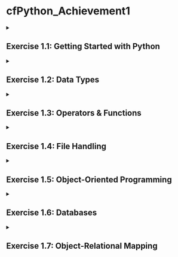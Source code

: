 # cfPython_Achievement1
<!--
 _Note to viewer: The majority of this project is using Windows and Command Prompt_


## Table of Contents

1. [Exercise 1.1](#task1)
2. [Exercise 1.2](#task2)

-->

<details>
<summary><h2>Exercise 1.1: Getting Started with Python <a name="task1"></a></h2></summary>
 
#### Install Python
Check if you already have Python installed by entering `python --version` in your terminal. If you do not already have Python installed, follow the instructions provided at https://www.python.org/downloads/. _this project was made using **Python 3.8.7**_

   ![Step 1](./Exercise_1.1/step_1.png)

Create your virtual environment using `mkvirtualenv <your_env_name`

   ![Step 1](./Exercise_1.1/step_2.png)

Create an add.py Python file in Visual Studio Code (or your preferred text editor).
Your _add_ function should define two variables that a user can input when prompted. The function will add the values together and output a statement.

```python
monday_steps = int(input("How many steps did you take on Monday?"))
tuesday_steps = int(input("How many steps did you take on Tuesday?"))

total_steps = monday_steps + tuesday_steps

print("You have taken ", f"{total_steps:,}", " steps so far this week. Keep it up!")
```
Now test your function in your terminal. 
In your Windows Command Prompt, and in your environment, cd to the folder your Python script is in.

```
C:\Users\username> workon <your_environment_name>
(<your_environment_name>) C:\Users\username> cd .\path\to\script
(<your_environment_name>) C:\Users\username\path\to\script> python add.py
```
![Step 3 and 4](./Exercise_1.1/step_3and4.png)

In order to allow your script to run across environments, you can add a requirements.txt file.
This file automatically installs required packages in any other environment you want to run your script in.

```
# use 'pip freeze' to record your environment's current package list, and add to a requirements.txt file
(<your_environment_name>) C:\Users\username> pip freeze > requirements.txt

# deactivate your original environment and create a new one
(<your_environment_name>) C:\Users\username> deactivate
C:\Users\username> mkvirtualenv <your_environment_name>_copy

#install requirements.txt to new environment
(<your_environment_name>_copy) C:\Users\username> pip install -r requirements.txt
```
![Step 5](./Exercise_1.1/step_5.png)

</details>

<!--------------------------------------------------------------------------------------------------------------------------------------------->
<!--------------------------------------------------------------------------------------------------------------------------------------------->

<details>
<summary><h2>Exercise 1.2: Data Types<a name="task2"></a></h2></summary>

First, open an iPython shell in your working environment.

#### Create a Dictionary
In your iPython shell, create a *dictionary* structure for your first recipe, called `recipe_1`.
Here, our structure is made up of keys and values to make a `Tea` (str), that will take `5` minutes to make (int), and will contains a `list` of three ingredients.

![Step 1and2](./Exercise_1.2/step_1and2.png)

A *dictionary* structure is going to be used for making this recipe app, as the app will require the flexibility to easily modify recipes. Dictionaries are also composed of key/value pairs, which sets up our app for what it needs: the `keys` are the “name”, “cooking_time”, and “ingredients”.  All of these keys need to be paired with `values` which is the specific information of recipe that the user will refer to.

#### Create a List
Create an outer structure called `all_recipes`
Use `append()` to add your dictionary, recipe_1, to the list.

![Step 3](./Exercise_1.2/step_3.png)

A _list_ is used in this case as it creates a sequential and dynamic structure of our recipes, and will allow us to easily access each individual element through indexing.


#### Add More Recipes
Follow the same steps to add four more recipes...

![Step 4](./Exercise_1.2/step_4.png)

Add the rest of the dictionaries to your all_recipes list

![Step 4.2](./Exercise_1.2/step_4.2.png)

#### Print Contents
Once you have all your recipes added to the list, print out each recipe's ingredients as five different lists.

![Step 5](./Exercise_1.2/step_5.png)

</details>

<!--------------------------------------------------------------------------------------------------------------------------------------------->
<!--------------------------------------------------------------------------------------------------------------------------------------------->


<details>
<summary><h2>Exercise 1.3: Operators & Functions</h2></summary>

### Using operators and functions to display user inputs

_Step 1_<br>
Open a code editor. This example uses Visual Studio Code.

_Step 2_<br>
Create two empty lists: one called `recipes_list`, and one called `ingredients_list`

![Step 1 and 2](./Exercise_1.3/step_1and2.png)


_Step 3_<br>
Define a function called `take_recipe`
This function should call for several user inputs: a recipe’s name (string), the amount of time to cook the recipe (integer), and a list of ingredients that the recipe will call for.
Next, create a dictionary called `recipe` that will store these variables as key/value pairs.

![Step 3](./Exercise_1.3/step_3.png)


_Step 4_<br>
Prompt the user to input how many recipes they want to add. This integer will be stored to `n`.

![Step 4](./Exercise_1.3/step_4.png)


_Step 5_<br>
Create a *for loop* that will iterate through the number of recipes indicated by the user in step 4. This for loop will check if an ingredient entered by the user is already in the ingredients_list. If it is not, the new ingredient will be appended to the ingredients_list. Each new recipe is appended to the recipes_list.

![Step 5](./Exercise_1.3/step_5.png)


_Step 6, Part 1_<br>
Create a *for loop* that will check boolean logic of each recipe according to if/and statements. Four different scenarios are checked to determine the recipe’s level of difficulty.
`if` the recipe’s cooking time is _less than 10_ minutes `and` the length of ingredients in the list is _less than 4_, set difficulty to *Easy*
`if` the recipe’s cooking time is _less than 10_ minutes `and` the length of ingredients in the list is _greater than or equal to 4_, set difficulty to *Medium*
`if` the recipe’s cooking time is _greater than or equal to 10_ minutes `and` the length of ingredients in the list is _less than 4_, set difficulty to *Intermediate*
`if` the recipe’s cooking time is _greater than or equal to 10_ minutes `and` the length of ingredients in the list is _greater than 4_, set difficulty to *Hard*

![Step 6.1](./Exercise_1.3/step_6.1.png)

_Step 6, Part 2_<br>
Create a for loop that will iterate through each recipe in the recipes_list, and print the recipe’s name, the cooking time, the ingredients needed (as another for loop to loop through the list of ingredients), and the level of difficulty.

![Step 6.2](./Exercise_1.3/step_6.2.png)


_Step 7_<br>
Create a function called `display_ingredients` that will show all the ingredients available across all recipes. The list needs to be alphabetized, which can be done using Python’s built-in `sort()`.
The function then will loop through the alphabetized list of ingredients and print each one, once the function is called using `display_ingredients()`.

![Step 7](./Exercise_1.3/step_7.png)


<h3>Check your work</h3>
In Visual Studio Code, press the “play button” in the top right-hand corner of your screen. This will open up your terminal and begin prompting for user input. This will be a great place to double check for any errors in your code.

![Check your work 1](./Exercise_1.3/check_work_1.png)

Once you’ve input everything it asks for, your results will show immediately.
Play with formatting to make your output easier to read.

_example:_

![Check your work 2](./Exercise_1.3/check_work_2.png)

</details>

<!--------------------------------------------------------------------------------------------------------------------------------------------->
<!--------------------------------------------------------------------------------------------------------------------------------------------->

<details>
<summary><h2>Exercise 1.4: File Handling</h2></summary>
<details>
<summary><h4>Part 1: Create <code>recipe_input.py</code></h4></summary>

This script will load and store data into a binary file based on user input.<br>
Later, the stored data will be accessed by another script: `recipe_search.py`

 _Step 1_<br>
`import pickle` in order to work with binary files

<!--![Step 1](./Exercise_1.4/part1_step1.png)-->
<img src="./Exercise_1.4/part1_step1.png" alt="Step 1" width="50%">


_Step 2_<br>
Define a function called `take_recipe()`<br>
This is where user inputs will put together the recipes.
Recipes should include:
1. a recipe name
2. cooking time
3. necessary ingredients
4. a level of difficulty (to be defined in another function)

<!--![Step 2](./Exercise_1.4/part1_step2.png)-->
<img src="./Exercise_1.4/part1_step2.png" alt="Step 2" width="50%">


_Step 3_<br>
Level of difficulty is first calculated with another function, called `calc_difficulty`<br>
Difficulty is identified by the `cooking_time` and number of `ingredients`
The levels are returned as `Easy`, `Medium`, `Intermediate`, or `Hard`

<!--![Step 3](./Exercise_1.4/part1_step3.png)-->
<img src="./Exercise_1.4/part1_step3.png" alt="Step 3" width="50%">

All of these values should be added to a dictionary for later use.


_Step 4_<br>
Now we begin with the main code.
Define a `try-except-else-finally` block
1. `Try` a block of code where an error might occur. In this case, we will `try` opening a binary file named by the user, and load contents to it using the `pickle` module. 

<!--![Step 4](./Exercise_1.4/part1_step4a.png)-->
<img src="./Exercise_1.4/part1_step4a.png" alt="Step 4.1" width="50%">

2. If there is no file by the name the user input, the `except` block will display a `FileNotFoundError` message to the user. The script will create a file named with what the user input.
3. Other errors are handled with another `except` block
4. `Finally` the script extracts the values from the dictionary into two lists: `recipes_list` and `all_ingredients`

<!--![Step 4](./Exercise_1.4/part1_step4b.png)-->
<img src="./Exercise_1.4/part1_step4b.png" alt="Step 4.2" width="50%">


_Step 5_<br>
A for loop will loop through the number of recipes that the user enters and call the `take_recipe()` function.
It will add each new recipe to the `recipes_list` dictionary. It will also loop through existing ingredients in the `all_ingredients` dictionary and will add any new ingredients that do not already exist.

<!--![Step 5](./Exercise_1.4/part1_step5.png)-->
<img src="./Exercise_1.4/part1_step5.png" alt="Step 5" width="50%">


_Step 6_<br>
The updated `recipes_list` and `all_ingredients` are added to a dictionary named `data`

<!--![Step 6](./Exercise_1.4/part1_step6.png)-->
<img src="./Exercise_1.4/part1_step6.png" alt="Step 6" width="50%">

_Step 7_<br>
Use the pickle module to write the updated data to the user-defined file

<!--![Step 7](./Exercise_1.4/part1_step7.png)-->
<img src="./Exercise_1.4/part1_step7.png" alt="Step 7" width="50%">


</details>
<details>
<summary><h4>Part 2: Create <code>recipe_search.py</code></h4></summary>

This script will read the saved data in the binary file that `recipe_input.py` wrote to.
With more user inputs, `all_ingredients` is displayed to the user after they enter the binary file's name.
Then the user can select a specific ingredient and the script will display any recipe that has that particular ingredient stored.

_Step 1_<br>
Import the `pickle` module

<!--![Step 1](./Exercise_1.4/part2_step1.png)-->
<img src="./Exercise_1.4/part2_step1.png" alt="Step 1" width="50%">


_Step 2_<br>
Define a function called `display_recipe()`
This function will take each recipe as an argument and print all of its attributes: _Recipe Name_, _Cooking Time_, _Ingredients_, and _Difficulty_.

<!--![Step 2](./Exercise_1.4/part2_step2.png)-->
<img src="./Exercise_1.4/part2_step2.png" alt="Step 2" width="50%">


_Step 3_<br>
Define another function called `search_ingredient()`
This function should take a dictionary called `data` as an argument. It will:
1. print all available ingredients under a key `all_ingredients`<br>
Each ingredient is shown with a number; use `enumerate()` to take the index of each ingredient
2. define a `try` block<br>
the user will `try` to pick a number from the list, and if it exists, it is stored in `ingredient_searched`
3. the `except` clause warns the user if the input is incorrect
4. an `else` clause is added to display any recipe in `recipes_list` that contains the searched ingredient

<!--![Step 3](./Exercise_1.4/part2_step3.png)-->
<img src="./Exercise_1.4/part2_step3.png" alt="Step 3" width="50%">


_Step 4_<br>
Prompt the user to input the name of the binary file where recipe_input.py wrote recipe data to.

<!--![Step 4](./Exercise_1.4/part2_step4.png)-->
<img src="./Exercise_1.4/part2_step4.png" alt="Step 4" width="50%">


_Step 5_<br>
A `try` block attempts to open the file. If it successfully opens the file, it will extract the `data` using the `pickel` module

<!--![Step 5](./Exercise_1.4/part2_step5.png)-->
<img src="./Exercise_1.4/part2_step5.png" alt="Step 5" width="50%">


_Step 6_<br>
Add an `except` clause for if the file is not found, using `except FileNotFoundError:`

<!--![Step 6](./Exercise_1.4/part2_step6.png)-->
<img src="./Exercise_1.4/part2_step6.png" alt="Step 6" width="50%">


_Step 7_<br>
If the `try` block doesn’t encounter any errors, and `else` block will call the `search_ingredient` function and pass data into it as an argument.

<!--![Step 7](./Exercise_1.4/part2_step7.png)-->
<img src="./Exercise_1.4/part2_step7.png" alt="Step 7" width="50%">


</details>
<details>
<summary><h4>Testing</h4></summary>

<h4><code>recipe_input.py</code></h4>

The script prompts the user to enter a filename where they want their recipes stored.
If the file exists, the script uses that file; however, if the file does not exist, a new file is created:

<!--![Testing_1.1](./Exercise_1.4/part1_testing1.png)-->
<img src="./Exercise_1.4/part1_testing1.png" alt="Testing_1.1" width="50%">

The user then enters:
1.	how many recipes they want to add
2.	the name of the recipe
3.	the cooking time for the recipe
4.	and the ingredients needed

<!--![Testing_1.2](./Exercise_1.4/part1_testing2.png)-->
<img src="./Exercise_1.4/part1_testing2.png" alt="Testing_1.2" width="50%">

Once completed, data is added to a binary file 

<!--![Testing_1.3](./Exercise_1.4/part1_testing3.png) -->
<img src="./Exercise_1.4/part1_testing3.png" alt="Testing_1.3" width="50%">

<h4><code>recipe_search.py</code></h4>

This script starts by asking the user which file they added their recipe to.
The script searches this file and lists `all_ingredients`

<!--![Testing_2.1](./Exercise_1.4/part2_testing1.png)-->
<img src="./Exercise_1.4/part2_testing1.png" alt="Testing_2.1" width="50%">

Next it prompts the user to enter a number that’s next to an ingredient that’s been listed. Once entered, the script loads the recipe that’s found to include that ingredient, and loads the recipe to be displayed via the `pickle` method.

<img src="./Exercise_1.4/part2_testing2.png" alt="Testing_2.2" width="50%">

</details>
</details>
</details>


<!--------------------------------------------------------------------------------------------------------------------------------------------->
<!--------------------------------------------------------------------------------------------------------------------------------------------->

<details>
<summary><h2>Exercise 1.5: Object-Oriented Programming</h2></summary>

*Object-Oriented Programming* is the concept of coding with `classes` which act as a container for `objects`. This method of programming is geared toward keeping code organized, readable, and reusable.
This project demonstrates storing data – in this case a _recipe_ — into `objects`, which have their own attributes and custom methods. All of this will be in one `Recipe` class.
The _methods_ will allow a user to search for a recipe based on a selected ingredient.


<br>_Step 1_<br>
In a new .py file, define a class called `Recipe`.
`Recipe` will contain the following _data attributes_:
*	`name` of recipe
*	`ingredients` as a _list_
*	`cooking_time` as an integer defining amount of time to make the recipe
*	`difficulty`, which is defined and auto-generated by a separate class method

<img src="./Exercise_1.5/step_1.png" width="50%">


<br>_Step 2_<br>
Define procedural attributes, or `methods` for the `Recipe` class.
*	Initialize `name` of recipe, as well as *getter* and *setter* methods for `name` and `cooking_time`. _This will allow the application to read and modify the values of “name” and “cooking_time” based on user inputs. _

<img src="./Exercise_1.5/step_2a.png" width="50%">
 
*	Create a method called `add_ingredients` that can take in any number of variables and append them to an `ingredients` list.
Hint: this function will call `update_all_ingredients()`, defined later

*	Add a *getter* method for `ingredients – this will return the ingredients list 

<img src="./Exercise_1.5/step_2b.png" width="50%">

*	Create a `calculate_difficulty()` method (called in step 1) that identifies levels of recipe complexity based on cooking_time and number of ingredients

<img src="./Exercise_1.5/step_2c.png" width="50%">
 
*	A *search method* will take an ingredient as an argument, search for it in the `recipe` object, and return a boolean response if the ingredient is found or not

* `update_all_ingredients()` will go through the object’s ingredients. If new ingredients are found they are appended to the class variable, `all_ingredients`.<br>
As a *class variable*, this will be able to add new ingredients across all recipes, or `objects`.
*	Now, the entire recipe can be returned. Formatting should be applied for readability.

<img src="./Exercise_1.5/step_2d.png" width="50%">


<br>_Step 3_<br>
Add functionality to find an object containing a specific variable. In this project, _find a recipe that contains a specific ingredient_. 
*	 Define two parameters: `data` and `search_term` <br>
The *data* consists of the recipe objects available, and the *search_term* is what is searched for amongst the given object list.
*	This will operate via a `for loop`

<img src="./Exercise_1.5/step_3.png" width="50%">
 

<br>_Step 4_<br>
Create an object
*	Initialize an object with a recipe name
*	Add ingredients to the object
*	Set a cooking time
*	Display the object as a string

<img src="./Exercise_1.5/step_4.png" width="50%">

<br>_Step 5_<br>
Add more recipes, similar to _Step 4_

<img src="./Exercise_1.5/step_5.png" width="50%">

<br>_Step 6_<br>
Collect all recipes into a list (`recipes_list`)

<img src="./Exercise_1.5/step_6.png" width="50%">
 
<br>_Step 7_<br>
Try the `recipe_search()` method to search for recipes that contain specified ingredients

<img src="./Exercise_1.5/step_7.png" width="50%">


<h2>Testing</h2>

Run the Python script in the terrminal.
The output should list all of the availble recipe objects in their entirety, and then show all recipe objects that contain the ingredient that is searched for.

</details>


<!--------------------------------------------------------------------------------------------------------------------------------------------->
<!--------------------------------------------------------------------------------------------------------------------------------------------->

<details>
<summary><h2>Exercise 1.6: Databases</h2></summary>


<details>
<summary><h4>Part 1: Create and Connect Database</h4></summary>

<br>_Step 1_<br>
*	pip install mysql-connector-python
*	open ipython shell, and type: import mysql.connector

<img src="./Exercise_1.6/part1_step1.png" width="50%">


<br>_Step 2_<br>
*	initialize a connection object called `conn`
*	This object acts as a connection between the Python session and the MySQL server

<img src="./Exercise_1.6/part1_step2.png" width="50%">

<br>_Step 3_<br>
*	Initialize a `cursor`
*	This will allow you to perform operations on the database with SQL queries

<img src="./Exercise_1.6/part1_step3.png" width="50%">


<br>_Step 4_<br>
*	Create a database called `task_database`

<img src="./Exercise_1.6/part1_step4.png" width="50%">


<br>_Step 5_<br>
*	Connect to the newly created database with the `USE <database>` query

<img src="./Exercise_1.6/part1_step5.png" width="50%">


<br>_Step 6_<br>
Create a table called `Recipes`
`id`: integer type.
`name`: string type with a limit of 50 characters. Used to store the name of the recipe.
`ingredients`: string type with a limit of 255 characters. Used to store types of ingredients.
`cooking_time`: integer type. Used to store recipe cooking time in minutes.
`difficulty`: string type with a limit of 20 characters. Used to story level of difficulty (Easy, Medium, Intermediate, Hard).
To view the entire table, open a mysql Command Line Client, select your database, and type DESCRIBE `table`

<img src="./Exercise_1.6/part1_step6.png" width="50%">




</details>


<details>
<summary><h4>Part 2: Create a Main Menu</h4></summary>

<br>_Step 1_<br>
* Implement a “main menu”. Menu should include 4 options: create recipe; search for recipe; update recipe; and delete recipe

<img src="./Exercise_1.6/part2_step1.png" width="50%">

<br>_Step 2_<br>

<img src="./Exercise_1.6/part2_step2.png" width="50%">

<br>_Step 3_<br>

<img src="./Exercise_1.6/part2_step3.png" width="50%">

<br>_Step 4_<br>

<img src="./Exercise_1.6/part2_step4.png" width="50%">



</details>

<details>
<summary><h4>Part 2: Create a Recipe with create_recipe()</h4></summary>

<br>_Step 1_<br>
*	Collect: `name`, `cooking_time`, and `ingredients`
  
<img src="./Exercise_1.6/part3_step1.png" width="50%">


<br>_Step 2_<br>
* Call the `calc_difficulty()` function
  
<img src="./Exercise_1.6/part3_step2.png" width="50%">


<br>_Step 3_<br>
* Connect information to a SQL query
  
<img src="./Exercise_1.6/part3_step3.png" width="50%">


<br>_Step 4_<br>
* Execute query and commit changes
  
<img src="./Exercise_1.6/part3_step4.png" width="50%">

</details>

<h3>Part 4: Search for Recipe with `search_recipe()`</h3>

<br>_Step 1_<br>
* Run SQL queries on the database to access recipes based on ingredients selected by user.
* `SELECT` ingredients column

<img src="./Exercise_1.6/part4_step1.png" width="50%">


<br>_Step 2_<br>
* Add each ingredient to a new list called `all_ingredients`
  
<img src="./Exercise_1.6/part4_step2.png" width="50%">


<br>_Step 3_<br>
* Display all ingredients

<img src="./Exercise_1.6/part4_step3.png" width="50%">


<br>_Step 4_<br>
* `SELECT` ingredients column `WHERE` a specific search pattern (ex: name of ingredient) occurs
  
<img src="./Exercise_1.6/part4_step4.png" width="50%">



<h3>Part 5: Update Recipe with `update_recipe`</h3>

<br>_Step 1_<br>
*	Fetch all recipes and display them to the user
*	User chooses a recipe to be updated by selecting the recipe’s corresponding id

<img src="./Exercise_1.6/part5_step1.png" width="50%">


<br>_Step 2_<br>
* User selects the column that needs to be updated. The script collects the new value from the user.
<img src="./Exercise_1.6/part5_step2.png" width="50%">


<br>_Step 3_<br>
*	Build query in the form of a string to update the table for given `id`, column, and updated value.
*	A separate query calculates a new level of difficulty if either `ingredients` or `cooking_time` are modified
  
<img src="./Exercise_1.6/part5_step3.png" width="50%">


<br>_Step 4_<br>
* Execute queries on the Recipes table and commit changes
  
<img src="./Exercise_1.6/part5_step4.png" width="50%">


<h3>Part 6: Delete a Recipe with delete_recipe()</h3>

<br>_Step 1_<br>
*	Display all recipes in the Recipe table to the user. User selects a recipe to be deleted by id number.
  
<img src="./Exercise_1.6/part6_step1.png" width="50%">


<br>_Step 2 and 3_<br>
*	SQL query `DELETE`s row, identified by previous step
* Execute query and commit changes

<img src="./Exercise_1.6/part6_step2and3.png" width="50%">


<h3>Part 7: Testing the Script</h3>

<br>_Step 1_<br>
*	Ensure MySQL Server is running and execute the script

<img src="./Exercise_1.6/part7_step1.png" width="50%">


<br>_Step 2_<br>
* Create a new recipe

<img src="./Exercise_1.6/part7_step2.png" width="50%">


<br>_Step 3_<br>
* Search for a recipe based on ingredient

<img src="./Exercise_1.6/part7_step3.png" width="50%">


<br>_Step 4_<br>
* Update recipes

<img src="./Exercise_1.6/part7_step4a.png" width="50%">
<img src="./Exercise_1.6/part7_step4b.png" width="50%">


<br>_Step 5_<br>
* Delete recipe

<img src="./Exercise_1.6/part7_step5.png" width="50%">


<br>_Step 6_<br>
* Exit the script

<img src="./Exercise_1.6/part7_step6.png" width="50%">


<br>_Final Results After Modification_<br>

<img src="./Exercise_1.6/part7_Final_Results.png" width="50%">




</details>


<!--------------------------------------------------------------------------------------------------------------------------------------------->
<!--------------------------------------------------------------------------------------------------------------------------------------------->

<details>
<summary><h2>Exercise 1.7: Object-Relational Mapping</h2></summary>

<details>
<summary><h4>Part 1: Set Up Script and SQLAlchemy</h4></summary>

<br>_Step 1_<br>
Open a script file called `recipe_app.py`

<img src="./Exercise_1.7/part1_step1.png" width="50%">


<br>_Step 2_<br>
Import all necessary packages:
```
from sqlalchemy.orm import sessionmaker
from sqlalchemy.types import Integer, String
from sqlalchemy import Column
from sqlalchemy.ext.declarative import declarative_base
from sqlalchemy import create_engine
```

<img src="./Exercise_1.7/part1_step2.png" width="50%">


<br>_Step 3_<br>
Set up SQLAlchemy. Take note of username, password, hostname, and database name.

<img src="./Exercise_1.7/part1_step3.png" width="50%">


<br>_Step 4_<br>
Use the credentials and details above to create an engine object called `engine` that connects to your desired database. Ex: `task_database`

<img src="./Exercise_1.7/part1_step4.png" width="50%">


<br>_Step 5_<br>
Make the session object that you’ll use to make changes to your database. Generate the `Session class`, bind it to the `engine`, and initialize the `session` object.


<img src="./Exercise_1.7/part1_step5.png" width="50%">




</details>

<details>
<summary><h4>Part 2: Create Model and Table</h4></summary>

Store your declarative base class into a variable called `Base`. Then, begin your definition for the `Recipe` model.
<br>_Step 1_<br>

<img src="./Exercise_1.7/part2_step1.png" width="50%">

<br>_Step 2_<br>
Define an attribute to set the table’s name as `final_recipes`

<img src="./Exercise_1.7/part2_step2.png" width="50%">


<br>_Step 3_<br>
Define the attributes to create columns in your table:
•	id: integer; primary key; increments itself automatically.
•	name: string with 50-character limit; stores the recipe’s name.
•	ingredients: string type; character limit of 255; stores the ingredients of the recipe in the form of a string.
•	cooking_time: integer; stores the recipe’s cooking time in minutes
•	difficulty: string with 20-character limit; stores one of four strings that describe the difficulty of the recipe (Easy, Medium, Intermediate, and Hard).

<img src="./Exercise_1.7/part2_step3.png" width="50%">


<br>_Step 4_<br>
Define a `__repr__` method that shows a quick representation of the recipe, including the `id`, `name`, and `difficulty`.

<img src="./Exercise_1.7/part2_step4.png" width="50%">


<br>_Step 5_<br>
Define a `__str__` method that prints a well-formatted version of the recipe

<img src="./Exercise_1.7/part2_step5.png" width="50%">

<br>_Step 6_<br>
Define a method called `calculate_difficulty()` to calculate the difficulty of a recipe based on the number of ingredients and cooking time.

<img src="./Exercise_1.7/part2_step6.png" width="50%">

<br>_Step 7_<br>
Define a method that retrieves the ingredients string inside your Recipe object as a list, called `return_ingredients_as_list()`. It will follow these steps:
1.	If the instance variable `self.ingredients` is an empty string, return an empty list.
2.	Otherwise, use the `split()` method available to strings to split the string into a list wherever there’s a comma followed by a space (,). Return this list.

<img src="./Exercise_1.7/part2_step7.png" width="50%">

<br>_Step 8_<br>
After defining your model, create the corresponding table on the database using the `create_all()` method from `Base.metadata`.

<img src="./Exercise_1.7/part2_step8.png" width="50%">



</details>

<details>
<summary><h4>Part 3: Defining Main Operations as Functions</h4></summary>

<details>
<summary><h4><br>Function 1: <code>create_recipe()</code><br></h4></summary>
1.	Collect the details of the recipe (`name`, `ingredients`, `cooking_time`) from the user.
2.	Ensure all the inputs are appropriate (e.g., `name` doesn’t extend past 50 characters, or `cooking_time` isn’t a letter of the alphabet). Use the following methods to perform these checks for a given string called `line`:
o	`len()` - use `len(line)` to get the length of `line` as an integer.
o	`isalnum()` - `line.isalnum()` gives you `True` or `False` based on whether `line` contains alphanumeric characters.
o	`isnumeric()` - `line.isnumeric()` returns `True` or `False` based on whether `line` contains only numbers.
o	`isalpha()` - `line.isalpha()` returns `True` or `False` based on whether `line` contains only alphabetical characters.
3.	Collect the ingredients from the user in the following manner:
o	Define a temporary empty list called `recipe_ingredients`.
o	Ask the user how many ingredients they’d like to enter.
o	Based on this number, run a `for` loop that collects each ingredient and then adds it to your temporary list, `recipe_ingredients`.

```
recipe_ingredients = []
    for num in range(1, int(ingredient_num) + 1):
        ingredient = input(f"\tIngredient {num}: ").strip()
        if not ingredient:
            break
        recipe_ingredients.append(ingredient)
```

4.	Convert the list `recipe_ingredients` into a string using the `join()` method, where each ingredient is joined to the other with a comma followed by a space (`,`).
`recipe_ingredients_str = ", ".join(recipe_ingredients)`
5.	Create a new object from the `Recipe` model called `recipe_entry` using the details above.

```
recipe_entry = Recipe(
        name=name,
        cooking_time=int(cooking_time),
        ingredients=recipe_ingredients_str,
        difficulty=difficulty
    )
```
6.	Generate the `difficulty` attribute for this recipe by calling its `calculate_difficulty()` method.

`difficulty = calc_difficulty(int(cooking_time), recipe_ingredients)`

7.	Add this to your database through the `session` object, and commit this change.

```
session.add(recipe_entry)
    session.commit()
```

<img src="./Exercise_1.7/part3_step1.png" width="50%">

</details>

<details>
<summary><h4><br>Function 2: <code>view_all_recipes()</code><br></h4></summary>
1.	Retrieve all recipes from the database as a list.
 
```
def view_all_recipes():
    all_recipes = []
    all_recipes = session.query(Recipe).all()
```
2.	If there aren’t any entries, inform the user that there aren’t any entries in your database, and exit the function to return to the main menu.
```
if len(all_recipes) == 0:
        print("No recipes found")
        return None
```
3.	Loop through this list of recipes, and call each of their `__str__` methods to display each recipe.

```
else:
        print(f"\nShowing {len(all_recipes)} recipe(s):\n")

        for recipe in all_recipes:
            print(recipe)
```


<img src="./Exercise_1.7/part3_step2.png" width="50%">

</details>

<details>
<summary><h4><br>Function 3: <code>search_by_ingredients()</code><br></h4></summary>
1.	Check if your table has any entries. Use the `count()` method like below to get the number of entries in the given table: `session.query(<model name>).count()`. If there aren’t any entries, notify the user, and exit the function.

 ```
def search_recipe():
    if session.query(Recipe).count() == 0:
        print("No recipes found")
        return None
```

2.	Retrieve only the values from the `ingredients` column of your table, and store this into a variable called `results`.
3.	Initialize an empty list called `all_ingredients`.
4.	Go through each entry in `results`, split up the ingredients into a temporary list, and add each ingredient from this list to `all_ingredients`. Check each ingredient isn’t already on the list before adding.
```
all_ingredients = []
    results = session.query(Recipe.ingredients).all()

    for total_ingredients_list in results:
        ingredients_list = total_ingredients_list[0].split(", ")
        all_ingredients.extend(ingredients_list)
```
5.	Display these ingredients to the user, where each ingredient has a number displayed next to it. Ask them by which ingredients they’d like to search for recipes.
6.	The user is allowed to pick these ingredients by typing the numbers corresponding to the ingredients, separated by spaces.
7.	Check that the user’s inputs match the options available. Otherwise, inform the user and exit the function.
8.	Based on the user’s selection as numbers, make a list of ingredients to be searched for, called `search_ingredients`, which contains these ingredients as strings.

```
available_ingredients = list(set(all_ingredients))
    print("Available ingredients: ")
    for index, ingredient in enumerate(available_ingredients, start=1):
        print(f" {index}. {ingredient}")

    try:
        selected_ingredient = input(
            "\nSelect one or more numbers corresponding to an ingredient (separate numbers by spaces): ")

        # Convert the map object to a list of indices
        selected_ingredient_indices = list(map(int, selected_ingredient.split()))

        search_ingredients = [
            available_ingredients[i - 1] for i in selected_ingredient_indices
        ]

        print("\nYou selected: ", search_ingredients)
```

9.	Initialize an empty list called `conditions`. This list will contain `like()` conditions for every ingredient to be searched for.
10.	Run a loop that runs through `search_ingredients`, and performs the following steps:
o	Make a search string called `like_term`, which is essentially the ingredient, surrounded by a `“%”` on either side (e.g., `“%Milk%”`).
o	Append the search condition containing `like_term` to the `conditions` list (e.g., `<Model name>.<column to search in>.like(like_term)`).
11.	Retrieve all recipes from the database using the `filter()` query, containing the list `conditions`. Display these recipes using the `__str__` method.
```
conditions = []
        for ingredient in search_ingredients:
            like_term = "%"+ingredient+"%"
            condition = Recipe.ingredients.like(like_term)
            conditions.append(condition)
        found_recipes = session.query(Recipe).filter(*conditions).all()

        if not found_recipes:
            print("No recipes found.")
        else:
            print(f"\n{len(found_recipes)} recipe(s) with that ingredient:\n")
            for recipe in found_recipes:
                print(recipe)
```


<img src="./Exercise_1.7/part3_step3.png" width="50%">

</details>

<details>
<summary><h4><br>Function 4: <code>edit_recipe()</code><br></h4></summary>
1.	Check if any recipes exist on your database, and continue only if there are any. Otherwise, exit this function.

 ```
if session.query(Recipe).count() == 0:
        print("No recipes found")
        return None
```
2.	Retrieve the `id` and `name` for each recipe from the database, and store them into `results`.
3.	From each item in `results`, display the recipes available to the user.
```
results = session.query(Recipe.id, Recipe.name).all()
    print("\nAvailable recipes:\n")
    for recipe in results:
        print("Name:", recipe[1], "\nID:", recipe[0])
```
4.	The user gets to pick a recipe by its `id`. If the chosen `id` doesn’t exist, exit the function.
5.	Retrieve the entire recipe that corresponds to this `id` from the database into a variable called `recipe_to_edit`.
6.	Display the recipe, including only `name`, `ingredients` and `cooking_time`. `difficulty` isn’t editable since it is a calculated value. Display a number next to each attribute so that the user gets to pick one.
7.	Ask the user which attribute they’d like to edit by entering the corresponding number. Remember to check the user’s input here.
```
try:
        recipe_to_edit_id = int(input("\nEnter the ID of a recipe you want to edit: "))

        if session.query(Recipe).filter(Recipe.id == recipe_to_edit_id).count() == 0:
            print("No such ID, please try again.")
            return None

        recipe_to_edit = session.query(Recipe).get(recipe_to_edit_id)
        print(f"\nEditing: {recipe_to_edit.name.upper()}")
        print(f"{recipe_to_edit}")

        print("Choose the attribute to edit:")
        print("1. Recipe name")
        print("2. Cooking time")
        print("3. Ingredients")

        column_for_update = int(input("\nSelect '1', '2', or '3': "))
```
8.	Based on the input, use `if-else` statements to edit the respective attribute inside the `recipe_to_edit` object. Recalculate the difficulty using the object’s `calculate_difficulty()` method.
```
if column_for_update == 1:
            new_name = input("\nEnter a new name for the recipe: ")
            recipe_to_edit.name = new_name

        elif column_for_update == 2:
            new_cooking_time = int(input("\nEnter a new cooking time for your recipe: "))
            recipe_to_edit.cooking_time = new_cooking_time

        elif column_for_update == 3:
            new_ingredients = input("\nAdd any new ingredients: ")
            recipe_to_edit.ingredients += ", " + new_ingredients

        else:
            print("\nWrong input, please try again.\n")
            return None
```
9.	Commit these changes to the database.


<img src="./Exercise_1.7/part3_step4.png" width="50%">

</details>

<details>
<summary><h4><br>Function 5: <code>delete_recipe()</code><br></h4></summary>

1.	Check if any recipes exist on our database, and continue only if there are any. Otherwise, exit this function.
```
def delete_recipe():
    # Check if any recipes exist
    if session.query(Recipe).count() == 0:
        print("No recipes found")
        return
```
2.	Retrieve the `id` and `name` of every recipe in the database. List these out to the user to choose from.
```
results = session.query(Recipe.id, Recipe.name).all()
    print("\nAvailable recipes:\n")
    for recipe in results:
        print(" ", recipe.name.capitalize(), "\n  ID:", recipe[0])
```
3.	Ask the user which recipe they’d like to delete by entering the corresponding `id`. Verify inputs here.
4.	Based on the selected `id`, retrieve the corresponding object that exists on the database.
5.	Ask the user if they’re sure that they’d like to delete this entry. If it’s a ‘yes’, perform the delete operation and commit this change. Otherwise, exit the function.
```
recipe_id_for_deletion = input("\nEnter the ID of the recipe you want to delete: ")

    try:
        recipe_id_for_deletion = int(recipe_id_for_deletion)
        recipe_to_delete = session.query(Recipe).filter(
            Recipe.id == recipe_id_for_deletion).one()

        confirm = input(
            f"\nAre you sure you want to remove '{recipe_to_delete.name.upper()}'? (y/n): ").lower()
        if confirm == "y":
            session.delete(recipe_to_delete)
            session.commit()
            print(f"'{recipe_to_delete.name}' has been removed.")
        else:
            print("\nDeletion canceled")
```


<img src="./Exercise_1.7/part3_step5.png" width="50%">


</details>
</details>

<details>
<summary><h4>Part 4: Designing the Main Menu</h4></summary>

<br>_Step 1_<br>

Print the 6 options to display on the main menu:
•	Create a new recipe
•	View all recipes
•	Search for recipes by ingredients
•	Edit a recipe
•	Delete a recipe
•	Additionally, tell the user to type quit to quit the application.


<img src="./Exercise_1.7/part4_step1.png" width="50%">


<br>_Step 2_<br>
Using `if-elif` statements, launch the corresponding function based on the user’s input. Use an `else` statement at the end to handle any malformed input by informing the users of this error and having the loop simply continue to its next iteration to display the main menu again.

<img src="./Exercise_1.7/part4_step2.png" width="50%">


<br>_Step 3_<br>
Once the user chooses to quit, close `session` and `engine` with their respective `close()` methods, and the script ends there.

<img src="./Exercise_1.7/part4_step3.png" width="50%">



</details>

<details>
<summary><h4>Part 5: Testing</h4></summary>




</details>


</details>

